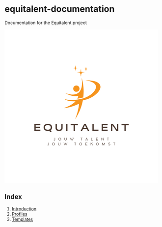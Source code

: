 # equitalent-documentation

Documentation for the Equitalent project

![](assets/20250625_103933_equi-talent.png)

## Index

1. [Introduction](https://agicon-frederik.github.io/equitalent-docs/docs/introduction)
2. [Profiles](https://agicon-frederik.github.io/equitalent-docs/docs/profiles)
3. [Templates](https://agicon-frederik.github.io/equitalent-docs/docs/Profiletemplates)
